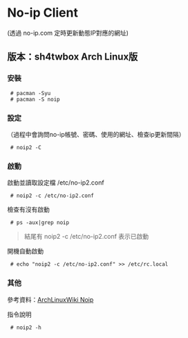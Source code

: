 # No-ip Client #
(透過 no-ip.com 定時更新動態IP對應的網址)

## 版本：sh4twbox Arch Linux版 ##
### 安裝 ###
```
 # pacman -Syu
 # pacman -S noip
```

### 設定 ###
（過程中會詢問no-ip帳號、密碼、使用的網址、檢查ip更新間隔）
```
 # noip2 -C
```

### 啟動 ###
啟動並讀取設定檔 /etc/no-ip2.conf
```
 # noip2 -c /etc/no-ip2.conf
```
檢查有沒有啟動
```
 # ps -aux|grep noip
```
> 結尾有 noip2 -c /etc/no-ip2.conf 表示已啟動

開機自動啟動
```
 # echo "noip2 -c /etc/no-ip2.conf" >> /etc/rc.local
```

### 其他 ###
參考資料：[ArchLinuxWiki Noip](https://wiki.archlinux.org/index.php/Noip)

指令說明
```
 # noip2 -h
```